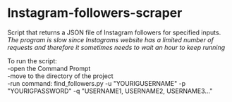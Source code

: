# Instagram-followers-scraper
Script that returns a JSON file of Instagram followers for specified inputs.  
*The program is slow since Instagrams website has a limited number of requests and therefore it sometimes needs to wait an hour to keep running*  

To run the script:   
-open the Command Prompt  
-move to the directory of the project  
-run command: find_followers.py -u "YOURIGUSERNAME" -p "YOURIGPASSWORD" -q "USERNAME1, USERNAME2, USERNAME3..."  
